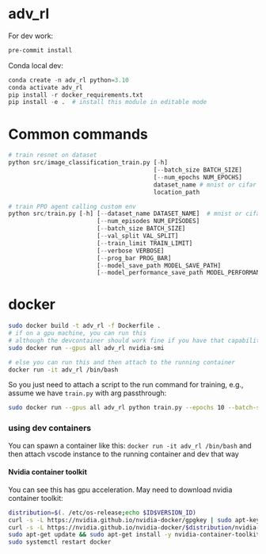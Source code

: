 # adv_rl

For dev work:

```bash
pre-commit install
```

Conda local dev:

```python
conda create -n adv_rl python=3.10
conda activate adv_rl
pip install -r docker_requirements.txt
pip install -e .  # install this module in editable mode
```


# Common commands
```python
# train resnet on dataset
python src/image_classification_train.py [-h]
                                         [--batch_size BATCH_SIZE]
                                         [--num_epochs NUM_EPOCHS]
                                         dataset_name # mnist or cifar
                                         location_path

# train PPO agent calling custom env
python src/train.py [-h] [--dataset_name DATASET_NAME]  # mnist or cifar
                         [--num_episodes NUM_EPISODES]
                         [--batch_size BATCH_SIZE]
                         [--val_split VAL_SPLIT]
                         [--train_limit TRAIN_LIMIT]
                         [--verbose VERBOSE]
                         [--prog_bar PROG_BAR]
                         [--model_save_path MODEL_SAVE_PATH]
                         [--model_performance_save_path MODEL_PERFORMANCE_SAVE_PATH]


```



# docker

```bash
sudo docker build -t adv_rl -f Dockerfile .
# if on a gpu machine, you can run this
# although the devcontainer should work fine if you have that capability
sudo docker run --gpus all adv_rl nvidia-smi

# else you can run this and then attach to the running container
docker run -it adv_rl /bin/bash
```

So you just need to attach a script to the run command for training, e.g., assume we have `train.py` with arg passthrough:
```bash
sudo docker run --gpus all adv_rl python train.py --epochs 10 --batch-size 32
```

### using dev containers
You can spawn a container like this: `docker run -it adv_rl /bin/bash`
and then attach vscode instance to the running container and dev that way



#### Nvidia container toolkit
You can see this has gpu acceleration. May need to download nvidia container toolkit:
```bash
distribution=$(. /etc/os-release;echo $ID$VERSION_ID)
curl -s -L https://nvidia.github.io/nvidia-docker/gpgkey | sudo apt-key add -
curl -s -L https://nvidia.github.io/nvidia-docker/$distribution/nvidia-docker.list | sudo tee /etc/apt/sources.list.d/nvidia-docker.list
sudo apt-get update && sudo apt-get install -y nvidia-container-toolkit
sudo systemctl restart docker
```
